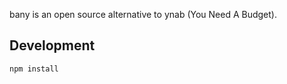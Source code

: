 bany is an open source alternative to ynab (You Need A Budget).

## Development

```bash
npm install
```
